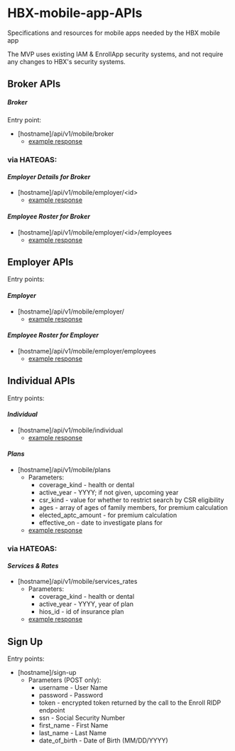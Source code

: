 # HBX-mobile-app-APIs
Specifications and resources for mobile apps needed by the HBX mobile app

The MVP uses existing IAM & EnrollApp security systems, and not require any changes to HBX's security systems.



## Broker APIs

#####    _Broker_
Entry point: 
   * [hostname]/api/v1/mobile/broker
      * [example response](generated/broker_1/broker_details.json)

### via HATEOAS:
####    _Employer Details for Broker_
   * [hostname]/api/v1/mobile/employer/&lt;id&gt;
      * [example response](generated/broker_1/employer_details_0.json)
####    _Employee Roster for Broker_
   *  [hostname]/api/v1/mobile/employer/&lt;id&gt;/employees
      * [example response](generated/broker_1/roster_0.json)

## Employer APIs

Entry points: 
####    _Employer_
   * [hostname]/api/v1/mobile/employer/
      * [example response](generated/er_in_open_enrollment/employer_details.json)
####    _Employee Roster for Employer_
   * [hostname]/api/v1/mobile/employer/employees
      * [example response](generated/er_in_open_enrollment/roster.json)

## Individual APIs

Entry points: 
####    _Individual_
   * [hostname]/api/v1/mobile/individual
      * [example response](generated/individual_aptc/insured.json)
####    _Plans_
  * [hostname]/api/v1/mobile/plans
      * Parameters:
       	* coverage_kind - health or dental
        * active_year - YYYY; if not given, upcoming year
        * csr_kind - value for whether to restrict search by CSR eligibility
        * ages - array of ages of family members, for premium calculation
       	* elected_aptc_amount - for premium calculation
        * effective_on - date to investigate plans for
   	* [example response](generated/plans_for_uqhp_family/plans.json)

### via HATEOAS:
####   _Services & Rates_ 
   * [hostname]/api/v1/mobile/services_rates
      * Parameters:
        * coverage_kind - health or dental
        * active_year - YYYY, year of plan
        * hios_id - id of insurance plan
      * [example response](generated/services/service_rates.json)

## Sign Up

Entry points: 
   * [hostname]/sign-up
      * Parameters (POST only):
       	* username - User Name
        * password - Password
        * token - encrypted token returned by the call to the Enroll RIDP endpoint
        * ssn - Social Security Number
        * first_name - First Name
        * last_name - Last Name
        * date_of_birth - Date of Birth (MM/DD/YYYY)
